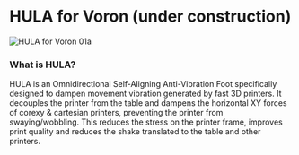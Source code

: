 # HULA for Voron (under construction)
![HULA for Voron 01a](https://github.com/thrutheframe/HULA_Voron/assets/68491566/55a4412c-a445-4b76-b45c-de77016ab3c6)

### What is HULA?
HULA is an Omnidirectional Self-Aligning Anti-Vibration Foot specifically designed to dampen movement vibration generated by fast 3D printers. It decouples the printer from the table and dampens the horizontal XY forces of corexy & cartesian printers, preventing the printer from swaying/wobbling. This reduces the stress on the printer frame, improves print quality and reduces the shake translated to the table and other printers.
